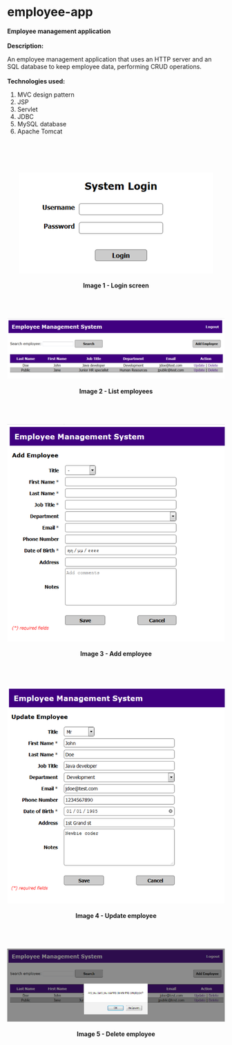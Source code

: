 # employee-app
<b>Employee management application</b>
<br><br>
<b>Description:</b>

An employee management application that uses an HTTP server and an SQL database
to keep employee data, performing CRUD operations.
<br><br>
<b>Technologies used:</b>
<br>
<ol>
	<li>MVC design pattern</li>
	<li>JSP</li>
	<li>Servlet</li>
	<li>JDBC</li>
	<li>MySQL database</li>
	<li>Apache Tomcat</li>
</ol>

# 

<br><br>
<div align="center">
	<kbd><img src="./images/01.Login.png" width="450" /></kbd>
	<br><br>
	<b>Image 1 - Login screen</b>
</div>
<br><br>
<br><br>
<div align="center">
	<kbd><img src="./images/02.Employee_List.png" width="650" /></kbd>
	<br><br>
	<b>Image 2 - List employees</b>
</div>
<br><br>
<br><br>
<div align="center">
	<kbd><img src="./images/03.Add_Employee.png" width="550" /></kbd>
	<br><br>
	<b>Image 3 - Add employee</b>
</div>
<br><br>
<br><br>
<div align="center">
	<kbd><img src="./images/04.Update_Employee.png" width="550" /></kbd>
	<br><br>
	<b>Image 4 - Update employee</b>
</div>
<br><br>
<br><br>
<div align="center">
	<kbd><img src="./images/05.Delete_Employee.png" width="650" /></kbd>
	<br><br>
	<b>Image 5 - Delete employee</b>
</div>
<br><br>
<br><br>